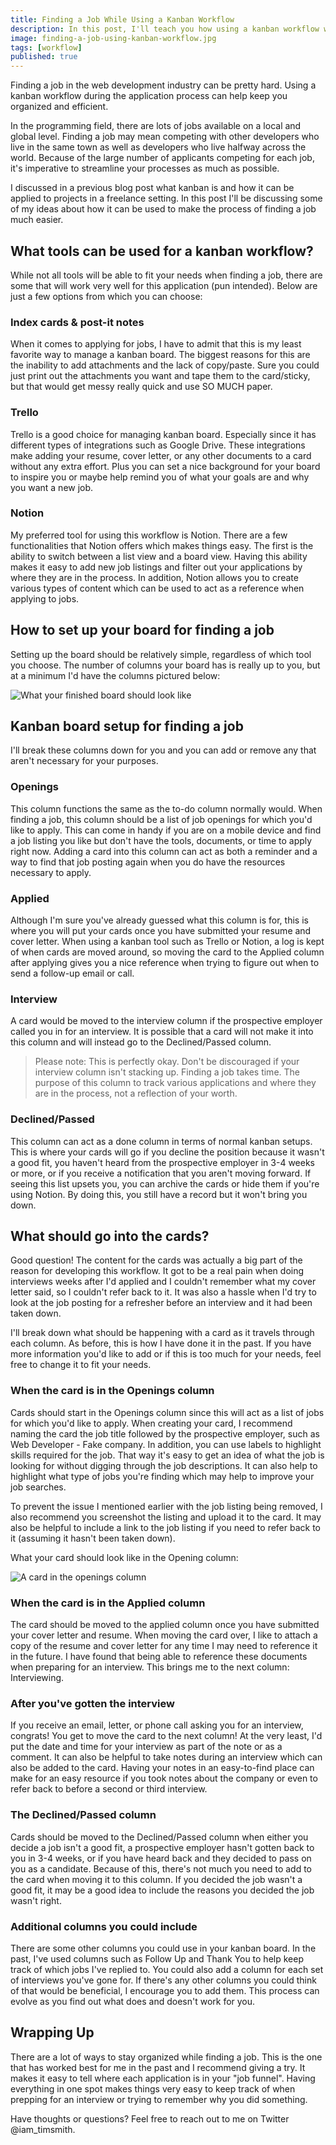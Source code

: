 ```yaml
---
title: Finding a Job While Using a Kanban Workflow
description: In this post, I'll teach you how using a kanban workflow when finding a job can help keep you organized throughout the application process.
image: finding-a-job-using-kanban-workflow.jpg
tags: [workflow]
published: true
---
```


Finding a job in the web development industry can be pretty hard. Using a kanban workflow during the application process can help keep you organized and efficient.

In the programming field, there are lots of jobs available on a local and global level. Finding a job may mean competing with other developers who live in the same town as well as developers who live halfway across the world. Because of the large number of applicants competing for each job, it's imperative to streamline your processes as much as possible.

I discussed in a previous blog post what kanban is and how it can be applied to projects in a freelance setting. In this post I'll be discussing some of my ideas about how it can be used to make the process of finding a job much easier.

<Gif
  src='https://media.giphy.com/media/r056JQBFkE8QE/giphy.mp4'
  alt='"Are you ready for this jelly?" - Moss, I.T. Crowd'
/>

## What tools can be used for a kanban workflow?

While not all tools will be able to fit your needs when finding a job, there are some that will work very well for this application (pun intended). Below are just a few options from which you can choose:

### Index cards & post-it notes

When it comes to applying for jobs, I have to admit that this is my least favorite way to manage a kanban board. The biggest reasons for this are the inability to add attachments and the lack of copy/paste. Sure you could just print out the attachments you want and tape them to the card/sticky, but that would get messy really quick and use SO MUCH paper.

### Trello

Trello is a good choice for managing kanban board. Especially since it has different types of integrations such as Google Drive. These integrations make adding your resume, cover letter, or any other documents to a card without any extra effort. Plus you can set a nice background for your board to inspire you or maybe help remind you of what your goals are and why you want a new job.

### Notion

My preferred tool for using this workflow is Notion. There are a few functionalities that Notion offers which makes things easy. The first is the ability to switch between a list view and a board view. Having this ability makes it easy to add new job listings and filter out your applications by where they are in the process. In addition, Notion allows you to create various types of content which can be used to act as a reference when applying to jobs.

## How to set up your board for finding a job

Setting up the board should be relatively simple, regardless of which tool you choose. The number of columns your board has is really up to you, but at a minimum I'd have the columns pictured below:

![What your finished board should look like](../images/trello-board-setup.jpg)

<EmailSignup title='Like this post? Join my mailing list!' />

## Kanban board setup for finding a job

I'll break these columns down for you and you can add or remove any that aren't necessary for your purposes.

### Openings

This column functions the same as the to-do column normally would. When finding a job, this column should be a list of job openings for which you'd like to apply. This can come in handy if you are on a mobile device and find a job listing you like but don't have the tools, documents, or time to apply right now. Adding a card into this column can act as both a reminder and a way to find that job posting again when you do have the resources necessary to apply.

### Applied

Although I'm sure you've already guessed what this column is for, this is where you will put your cards once you have submitted your resume and cover letter. When using a kanban tool such as Trello or Notion, a log is kept of when cards are moved around, so moving the card to the Applied column after applying gives you a nice reference when trying to figure out when to send a follow-up email or call.

### Interview

A card would be moved to the interview column if the prospective employer called you in for an interview. It is possible that a card will not make it into this column and will instead go to the Declined/Passed column.

> Please note: This is perfectly okay. Don't be discouraged if your interview column isn't stacking up. Finding a job takes time. The purpose of this column to track various applications and where they are in the process, not a reflection of your worth.

### Declined/Passed

This column can act as a done column in terms of normal kanban setups. This is where your cards will go if you decline the position because it wasn't a good fit, you haven't heard from the prospective employer in 3-4 weeks or more, or if you receive a notification that you aren't moving forward. If seeing this list upsets you, you can archive the cards or hide them if you're using Notion. By doing this, you still have a record but it won't bring you down.

## What should go into the cards?

Good question! The content for the cards was actually a big part of the reason for developing this workflow. It got to be a real pain when doing interviews weeks after I'd applied and I couldn't remember what my cover letter said, so I couldn't refer back to it. It was also a hassle when I'd try to look at the job posting for a refresher before an interview and it had been taken down.

I'll break down what should be happening with a card as it travels through each column. As before, this is how I have done it in the past. If you have more information you'd like to add or if this is too much for your needs, feel free to change it to fit your needs.

### When the card is in the Openings column

Cards should start in the Openings column since this will act as a list of jobs for which you'd like to apply. When creating your card, I recommend naming the card the job title followed by the prospective employer, such as Web Developer - Fake company. In addition, you can use labels to highlight skills required for the job. That way it's easy to get an idea of what the job is looking for without digging through the job descriptions. It can also help to highlight what type of jobs you're finding which may help to improve your job searches.

To prevent the issue I mentioned earlier with the job listing being removed, I also recommend you screenshot the listing and upload it to the card. It may also be helpful to include a link to the job listing if you need to refer back to it (assuming it hasn't been taken down).

What your card should look like in the Opening column:

![A card in the openings column](../images/card-in-opening.jpg)

### When the card is in the Applied column

The card should be moved to the applied column once you have submitted your cover letter and resume. When moving the card over, I like to attach a copy of the resume and cover letter for any time I may need to reference it in the future. I have found that being able to reference these documents when preparing for an interview. This brings me to the next column: Interviewing.

### After you've gotten the interview

If you receive an email, letter, or phone call asking you for an interview, congrats! You get to move the card to the next column! At the very least, I'd put the date and time for your interview as part of the note or as a comment. It can also be helpful to take notes during an interview which can also be added to the card. Having your notes in an easy-to-find place can make for an easy resource if you took notes about the company or even to refer back to before a second or third interview.

### The Declined/Passed column

Cards should be moved to the Declined/Passed column when either you decide a job isn't a good fit, a prospective employer hasn't gotten back to you in 3-4 weeks, or if you have heard back and they decided to pass on you as a candidate. Because of this, there's not much you need to add to the card when moving it to this column. If you decided the job wasn't a good fit, it may be a good idea to include the reasons you decided the job wasn't right.

### Additional columns you could include

There are some other columns you could use in your kanban board. In the past, I've used columns such as Follow Up and Thank You to help keep track of which jobs I've replied to. You could also add a column for each set of interviews you've gone for. If there's any other columns you could think of that would be beneficial, I encourage you to add them. This process can evolve as you find out what does and doesn't work for you.

## Wrapping Up

There are a lot of ways to stay organized while finding a job. This is the one that has worked best for me in the past and I recommend giving a try. It makes it easy to tell where each application is in your "job funnel". Having everything in one spot makes things very easy to keep track of when prepping for an interview or trying to remember why you did something.

Have thoughts or questions? Feel free to reach out to me on Twitter @iam_timsmith.
